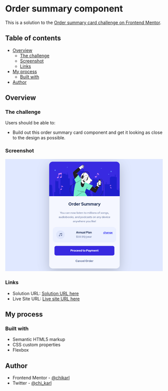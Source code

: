 # Order summary component

This is a solution to the [Order summary card challenge on Frontend Mentor](https://www.frontendmentor.io/challenges/order-summary-component-QlPmajDUj).

## Table of contents

- [Overview](#overview)
  - [The challenge](#the-challenge)
  - [Screenshot](#screenshot)
  - [Links](#links)
- [My process](#my-process)
  - [Built with](#built-with)
- [Author](#author)

## Overview

### The challenge

Users should be able to:

- Build out this order summary card component and get it looking as close to the design as possible.

### Screenshot

![](./order-summary-screenshot.png)

### Links

- Solution URL: [Solution URL here](https://github.com/chikarl/Order-summary-Frontend-master)
- Live Site URL: [Live site URL here](https://chikarl.github.io/Order-summary-Frontend-master/)

## My process

### Built with

- Semantic HTML5 markup
- CSS custom properties
- Flexbox

## Author

- Frontend Mentor - [@chikarl](https://www.frontendmentor.io/profile/chikarl)
- Twitter - [@chi_karl](https://www.twitter.com/chi_karl)

